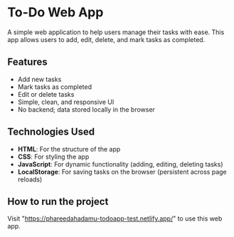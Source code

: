 # To-Do Web App

A simple web application to help users manage their tasks with ease. This app allows users to add, edit, delete, and mark tasks as completed.

## Features

- Add new tasks
- Mark tasks as completed
- Edit or delete tasks
- Simple, clean, and responsive UI
- No backend; data stored locally in the browser

## Technologies Used

- **HTML**: For the structure of the app
- **CSS**: For styling the app
- **JavaScript**: For dynamic functionality (adding, editing, deleting tasks)
- **LocalStorage**: For saving tasks on the browser (persistent across page reloads)

## How to run the project

Visit "https://phareedahadamu-todoapp-test.netlify.app/" to use this web app.

```

```

